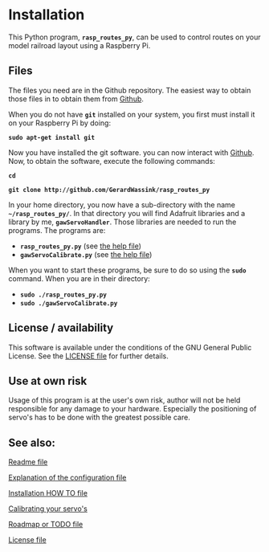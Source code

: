 # Installation
This Python program, **`rasp_routes_py`**, can be used to control routes on your model railroad layout using a Raspberry Pi.

## Files
The files you need are in the Github repository. The easiest way to obtain those files in to obtain them from [Github](https://github.com).

When you do not have **`git`** installed on your system, you first must install it on your Raspberry Pi by doing:

**`sudo apt-get install git`**

Now you have installed the git software. you can now interact with [Github](https://github.com). Now, to obtain the software, execute the following commands:

**`cd`**

**`git clone http://github.com/GerardWassink/rasp_routes_py`**

In your home directory, you now have a sub-directory with the name **`~/rasp_routes_py/`**. In that directory you will find Adafruit libraries and a library by me, **`gawServoHandler`**. Those libraries are needed to run the programs. The programs are:

* **`rasp_routes_py.py`** (see [the help file](./README.md))
* **`gawServoCalibrate.py`** (see [the help file](./gawServoCalibrate.md))

When you want to start these programs, be sure to do so using the **`sudo`** command. When you are in their directory:

* **`sudo ./rasp_routes_py.py`**
* **`sudo ./gawServoCalibrate.py`**


## License / availability
This software is available under the conditions of the GNU General Public License. See the [LICENSE file](./LICENCSE.md) for further details.

## Use at own risk
Usage of this program is at the user's own risk, author will not be held responsible for any damage to your hardware. Especially the positioning of servo's has to be done with the greatest possible care.

## See also:
[Readme file](./README.md)

[Explanation of the configuration file](./CONFIG.md)

[Installation HOW TO file](./INSTALL.md)

[Calibrating your servo's](./gawServoCalibrate.md)

[Roadmap or TODO file](./TODO.md)

[License file](./LICENSE)
